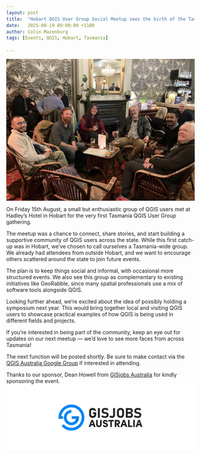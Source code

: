 ```yaml
---
layout: post
title:  "Hobart QGIS User Group Social Meetup sees the birth of the Tasmanian QGIS User Group"
date:   2025-08-19 09:00:00 +1100
author: Colin Mazenburg
tags: [Events, QGIS, Hobart, Tasmania]

---
```



<img
  class="centered-image"
  src="/assets/img/posts/2025_08_Hobart.JPG"
  alt="QGIS Hobart catch-up in Augus 2025"
  style="width: 600px; display: block; margin: 0 auto;"
/>

On Friday 15th August, a small but enthusiastic group of QGIS users met at Hadley’s Hotel in Hobart for the very first Tasmania QGIS User Group gathering.

The meetup was a chance to connect, share stories, and start building a supportive community of QGIS users across the state. While this first catch-up was in Hobart, we’ve chosen to call ourselves a Tasmania-wide group. We already had attendees from outside Hobart, and we want to encourage others scattered around the state to join future events.

The plan is to keep things social and informal, with occasional more structured events. We also see this group as complementary to existing initiatives like GeoRabble, since many spatial professionals use a mix of software tools alongside QGIS.

Looking further ahead, we’re excited about the idea of possibly holding a symposium next year. This would bring together local and visiting QGIS users to showcase practical examples of how QGIS is being used in different fields and projects.

If you’re interested in being part of the community, keep an eye out for updates on our next meetup — we’d love to see more faces from across Tasmania!
 
The next function will be posted shortly. Be sure to make contact via the [QGIS Australia Google Group](https://groups.google.com/g/australian-qgis-user-group) if interested in attending.

Thanks to our sponsor, Dean Howell from [GISjobs Australia](https://gisjobs.com.au) for kindly sponsoring the event.
![GISjobs Australia logo](/assets/img/posts/gisjobs-logo.png)  
